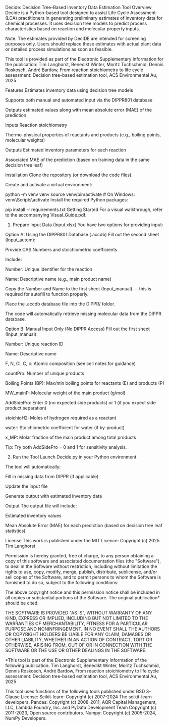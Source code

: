 Decide: Decision Tree-Based Inventory Data Estimation Tool
Overview
Decide is a Python-based tool designed to assist Life Cycle Assessment (LCA) practitioners in generating preliminary estimates of inventory data for chemical processes. It uses decision tree models to predict process characteristics based on reaction and molecular property inputs.

Note: The estimates provided by DecIDE are intended for screening purposes only. Users should replace these estimates with actual plant data or detailed process simulations as soon as feasible.

This tool is provided as part of the Electronic Supplementary Information for the publication: 
Tim Langhorst, Benedikt Winter, Moritz Tuchschmid, Dennis Roskosch, André Bardow, From reaction stoichiometry to life cycle assessment: Decision tree-based estimation tool, ACS Environmental Au, 2025

Features
Estimates inventory data using decision tree models

Supports both manual and automated input via the DIPPR801 database

Outputs estimated values along with mean absolute error (MAE) of the prediction

Inputs
Reaction stoichiometry

Thermo-physical properties of reactants and products (e.g., boiling points, molecular weights)

Outputs
Estimated inventory parameters for each reaction

Associated MAE of the prediction (based on training data in the same decision tree leaf)

Installation
Clone the repository (or download the code files).

Create and activate a virtual environment:

python -m venv venv
source venv/bin/activate        # On Windows: venv\Scripts\activate
Install the required Python packages:


pip install -r requirements.txt
Getting Started
For a visual walkthrough, refer to the accompanying Visual_Guide.pdf.

1. Prepare Input Data (Input.xlsx)
You have two options for providing input:

Option A: Using the DIPPR801 Database (.accdb)
Fill out the second sheet (Input_autom):

Provide CAS Numbers and stoichiometric coefficients

Include:

Number: Unique identifier for the reaction

Name: Descriptive name (e.g., main product name)

Copy the Number and Name to the first sheet (Input_manual) — this is required for autofill to function properly.

Place the .accdb database file into the DIPPR/ folder.

The code will automatically retrieve missing molecular data from the DIPPR database.

Option B: Manual Input Only (No DIPPR Access)
Fill out the first sheet (Input_manual):

Number: Unique reaction ID

Name: Descriptive name

F, N, Cl, C, c: Atomic composition (see cell notes for guidance)

countPro: Number of unique products

Boiling Points (BP): Max/min boiling points for reactants (E) and products (P)

MW_mainP: Molecular weight of the main product (g/mol)

AddSidePro: Enter 0 (no expected side products) or 1 (if you expect side product separation)

stoichioH2: Moles of hydrogen required as a reactant

water: Stoichiometric coefficient for water (if by-product)

x_MP: Molar fraction of the main product among total products

Tip: Try both AddSidePro = 0 and 1 for sensitivity analysis.

2. Run the Tool
Launch Decide.py in your Python environment.

The tool will automatically:

Fill in missing data from DIPPR (if applicable)

Update the input file

Generate output with estimated inventory data

Output
The output file will include:

Estimated inventory values

Mean Absolute Error (MAE) for each prediction (based on decision tree leaf statistics)

License
This work is published under the MIT Licence:
Copyright (c) 2025 Tim Langhorst

Permission is hereby granted, free of charge, to any person obtaining a copy
of this software and associated documentation files (the "Software"), to deal
in the Software without restriction, including without limitation the rights
to use, copy, modify, merge, publish, distribute, sublicense, and/or sell
copies of the Software, and to permit persons to whom the Software is
furnished to do so, subject to the following conditions:

The above copyright notice and this permission notice shall be included in all
copies or substantial portions of the Software.
The original publication* should be cited.

THE SOFTWARE IS PROVIDED "AS IS", WITHOUT WARRANTY OF ANY KIND, EXPRESS OR
IMPLIED, INCLUDING BUT NOT LIMITED TO THE WARRANTIES OF MERCHANTABILITY,
FITNESS FOR A PARTICULAR PURPOSE AND NONINFRINGEMENT. IN NO EVENT SHALL THE
AUTHORS OR COPYRIGHT HOLDERS BE LIABLE FOR ANY CLAIM, DAMAGES OR OTHER
LIABILITY, WHETHER IN AN ACTION OF CONTRACT, TORT OR OTHERWISE, ARISING FROM,
OUT OF OR IN CONNECTION WITH THE SOFTWARE OR THE USE OR OTHER DEALINGS IN THE
SOFTWARE.


*This tool is part of the Electronic Supplementary Information of the following publication:
Tim Langhorst, Benedikt Winter, Moritz Tuchschmid, Dennis Roskosch, André Bardow, From reaction stoichiometry to life cycle assessment: Decision tree-based estimation tool, ACS Environmental Au, 2025

This tool uses functions of the following tools published under BSD 3-Clause License:
Scikit-learn:
Copyright (c) 2007-2024 The scikit-learn developers.
Pandas:
Copyright (c) 2008-2011, AQR Capital Management, LLC, Lambda Foundry, Inc. and PyData Development Team
Copyright (c) 2011-2023, Open source contributors.
Numpy:
Copyright (c) 2005-2024, NumPy Developers.
